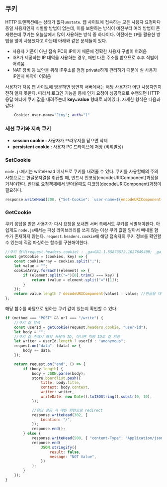 ## 쿠키
HTTP 트랜잭션에는 상태가 없다`unstate`. 웹 사이트에 접속하는 모든 사용자 요청마다 동일 사용자인지 식별할 방법이 없는데, 이를 보완하는 방식이 예전부터 여러 방법이 존재했는데 쿠키는 오늘날에서 많이 사용하는 방식 중 하나이다. 이전에는 `IP`를 활용한 방법을 많이 사용했다고 하는데 아래와 같은 문제들이 있다.
+ 사용자 기준이 아닌 접속 PC의 IP이기 때문에 정확한 사용자 구별이 어려움
+ ISP가 제공하는 IP 대역을 사용하는 경우, 매번 다른 주소를 받으므로 추후 식별이 어려움
+ NAT 장비 등 보안을 위해 IP주소를 점점 private하게 관리하기 때문에 실 사용자 IP인지 파악이 어려움

사용자가 처음 웹 사이트에 방문하면 당연히 서버에서는 해당 사용자가 어떤 사용자인지 전혀 알지 못한다. 따라서 로그인 기능을 통해 인가 요청이 성공적으로 수행되면 HTTP 응답 헤더에 쿠키 값을 내려주는데 **key=value** 형태로 되어있다. 자세한 형식은 다음과 같다.
```bash
    Cookie: user-name="Jiny"; auth="1"
```
### 세션 쿠키와 지속 쿠키
+ **session cookie :** 사용자가 브라우저를 닫으면 삭제
+ **persistent cookie** : 사용자 PC 드라이브에 저장 (비휘발성) 

### SetCookie
`node.js`에서는 writeHead 메서드로 쿠키를 내려줄 수 있다. 쿠키를 사용할때의 주의사항으로는 한글문자열을 취급할 때, 반드시 인코딩(encodeURIComponent)과정을 거쳐야한다. 반대로 요청객체에서 받아올때도 디코딩(decodeURIComponent)과정이 필요하다.
```js
response.writeHead(200, {"Set-Cookie": `user-name=${encodeURIComponent(userName);}`});
```

### GetCookie
쿠키 응답을 받은 사용자가 다시 요청을 보내면 서버 측에서도 쿠키를 식별해야한다. 아쉽게도 `node.js`에서는 파싱 라이브러리를 쓰지 않는 이상 쿠키 값을 알아서 빼내올 함수가 존재하지 않는다. `request.headers.cookie`에 해당 접속자의 쿠키 정보를 확인할 수 있는데 직접 파싱하는 함수를 구현해야한다.
```js
//쿠키 형식(request.headers.cookie) : _ga=GA1.1.55873572.1627649409; _ga_6TN7PCJZTQ=GS1.1.1631890653.16.1.1631891304.0; user-id=asddsa
const getCookie = (cookies, key) => {
    const cookieArray = cookies.split(";");
    let value = "";
    cookieArray.forEach((element) => {
        if (element.split("=")[0].trim() === key) {
            return (value = element.split("=")[1]);
        }
    });
    return value.length ? decodeURIComponent(value) : value; //한글을 대비한 디코딩
};
```

해당 함수를 바탕으로 원하는 쿠키 값이 있는지 확인할 수 있다.
```js
if (method === "POST" && url === "/write") {
    //쿠키 값 탐색
    const userId = getCookie(request.headers.cookie, "user-id");
    let body = "";
    //쿠키 값 존재시 해당 사용자 ID, 아니면 익명 ID로 값 저장
    let writer = userId.length ? userId : "anonymous";
    request.on("data", (data) => {
        body += data;
    });

    return request.on("end", () => {
        if (body.length) {
            body = JSON.parse(body);
            store.boardlist.push({
                title: body.title,
                context: body.context,
                writer: writer,
                writeDate: new Date().toISOString().substr(0, 10),
            });

            //응답 성공 시 메인 화면으로 redirect
            response.writeHead(302, {
                Location: "/",
            });
            response.end();
        } else {
            response.writeHead(500, { "content-Type": "Application/json; charset=utf-8" });
            response.end(
                JSON.stringify({
                    result: false,
                    message: "NOT Value",
                })
            );
        }
    });
}
```